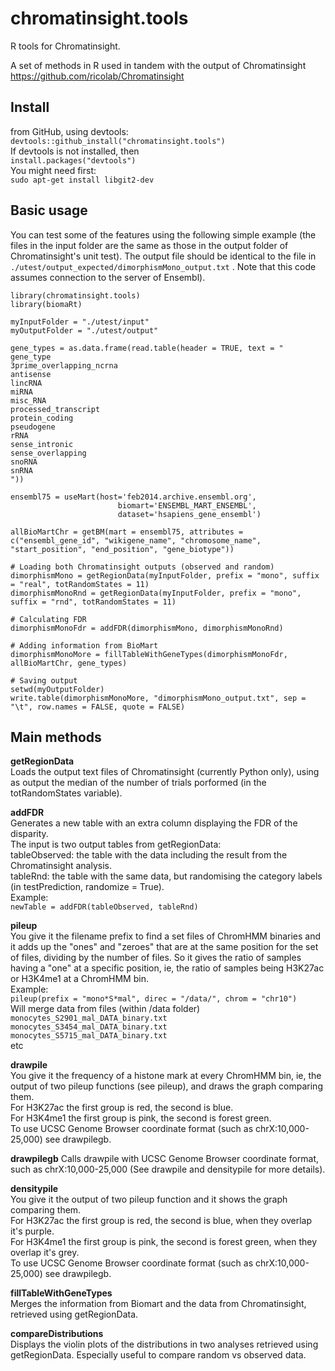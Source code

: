 # chromatinsight.tools
R tools for Chromatinsight.

A set of methods in R used in tandem with the output of Chromatinsight https://github.com/ricolab/Chromatinsight

## Install

from GitHub, using devtools:\
```devtools::github_install("chromatinsight.tools")```\
If devtools is not installed, then\
```install.packages("devtools")```\
You might need first:\
```sudo apt-get install libgit2-dev```

## Basic usage

You can test some of the features using the following simple example (the files in the input folder are the same as those in the output folder of Chromatinsight's unit test). The output file should be identical to the file in ```./utest/output_expected/dimorphismMono_output.txt``` . Note that this code assumes connection to the server of Ensembl).

```
library(chromatinsight.tools)
library(biomaRt)

myInputFolder = "./utest/input"
myOutputFolder = "./utest/output"

gene_types = as.data.frame(read.table(header = TRUE, text = "
gene_type
3prime_overlapping_ncrna
antisense
lincRNA
miRNA
misc_RNA
processed_transcript
protein_coding
pseudogene
rRNA
sense_intronic
sense_overlapping
snoRNA
snRNA
"))

ensembl75 = useMart(host='feb2014.archive.ensembl.org',
						biomart='ENSEMBL_MART_ENSEMBL',
						dataset='hsapiens_gene_ensembl')
						
allBioMartChr = getBM(mart = ensembl75, attributes = c("ensembl_gene_id", "wikigene_name", "chromosome_name", "start_position", "end_position", "gene_biotype"))

# Loading both Chromatinsight outputs (observed and random)
dimorphismMono = getRegionData(myInputFolder, prefix = "mono", suffix = "real", totRandomStates = 11)
dimorphismMonoRnd = getRegionData(myInputFolder, prefix = "mono", suffix = "rnd", totRandomStates = 11)

# Calculating FDR
dimorphismMonoFdr = addFDR(dimorphismMono, dimorphismMonoRnd)

# Adding information from BioMart
dimorphismMonoMore = fillTableWithGeneTypes(dimorphismMonoFdr, allBioMartChr, gene_types)

# Saving output
setwd(myOutputFolder)
write.table(dimorphismMonoMore, "dimorphismMono_output.txt", sep = "\t", row.names = FALSE, quote = FALSE)
```

## Main methods

**getRegionData**\
Loads the output text files of Chromatinsight (currently Python only), using as output the median of the number of trials porformed (in the totRandomStates variable).

**addFDR**\
Generates a new table with an extra column displaying the FDR of the disparity.\
The input is two output tables from getRegionData:\
tableObserved: the table with the data including the result from the Chromatinsight analysis.\
tableRnd: the table with the same data, but randomising the category labels (in testPrediction, randomize = True).\
Example:\
```newTable = addFDR(tableObserved, tableRnd)```

**pileup**\
You give it the filename prefix to find a set files of ChromHMM binaries and it adds up the "ones" and "zeroes" that are at the same position for the set of files, dividing by the number of files. So it gives the ratio of samples having a "one" at a specific position, ie, the ratio of samples being H3K27ac or H3K4me1 at a ChromHMM bin.\
Example:\
```pileup(prefix = "mono*S*mal", direc = "/data/", chrom = "chr10")```\
Will merge data from files (within /data folder)\
```monocytes_S2901_mal_DATA_binary.txt```\
```monocytes_S3454_mal_DATA_binary.txt```\
```monocytes_S5715_mal_DATA_binary.txt```\
etc

**drawpile**\
You give it the frequency of a histone mark at every ChromHMM bin, ie, the output of two pileup functions (see pileup), and draws the graph comparing them.\
For H3K27ac the first group is red, the second is blue.\
For H3K4me1 the first group is pink, the second is forest green.\
To use UCSC Genome Browser coordinate format (such as chrX:10,000-25,000) see drawpilegb.

**drawpilegb**
Calls drawpile with UCSC Genome Browser coordinate format, such as chrX:10,000-25,000 (See drawpile and densitypile for more details).

**densitypile**\
You give it the output of two pileup function and it shows the graph comparing them.\
For H3K27ac the first group is red, the second is blue, when they overlap it's purple.\
For H3K4me1 the first group is pink, the second is forest green, when they overlap it's grey.\
To use UCSC Genome Browser coordinate format (such as chrX:10,000-25,000) see drawpilegb.

**fillTableWithGeneTypes**\
Merges the information from Biomart and the data from Chromatinsight, retrieved using getRegionData.
 
**compareDistributions**\
Displays the violin plots of the distributions in two analyses retrieved using getRegionData. Especially useful to compare random vs observed data.
